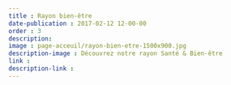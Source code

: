 ```yaml
---
title : Rayon bien-être
date-publication : 2017-02-12 12-00-00 
order : 3
description:
image : page-acceuil/rayon-bien-etre-1500x900.jpg
description-image : Découvrez notre rayon Santé & Bien-être
link : 
description-link : 
---
```

